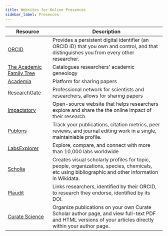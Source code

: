 ```yaml
---
title: Websites for Online Presences
sidebar_label: Presences
---
```


| Resource | Description |
|----------|-------------|
| [ORCID](https://orcid.org) | Provides a persistent digital identifier (an ORCID iD) that you own and control, and that distinguishes you from every other researcher. |
| [The Academic Family Tree](https://academictree.org) | Catalogues researchers' academic geneology |
| [Academia](https://www.academia.edu) | Platform for sharing papers |
| [ResearchGate](https://www.researchgate.net) | Professional network for scientists and researchers, allows for sharing papers |
| [Impactstory](https://profiles.impactstory.org) | Open-source website that helps researchers explore and share the the online impact of their research. |
| [Publons](https://publons.com) | Track your publications, citation metrics, peer reviews, and journal editing work in a single, maintainiable profile. |
| [LabsExplorer](https://www.labsexplorer.com) | Explore, compare, and connect with more than 10,000 labs worldwide |
| [Scholia](https://scholia.toolforge.org) | Creates visual scholarly profiles for topic, people, organizations, species, chemicals, etc using bibliographic and other information in Wikidata. |
| [Plaudit](https://plaudit.pub) | Links researchers, identified by their ORCID, to research they endorse, identified by its DOI. |
| [Curate Science](https://curatescience.org) | Organize publications on your own Curate Scholar author page, and view full-text PDF and HTML versions of your articles directly within your author page. |

​
